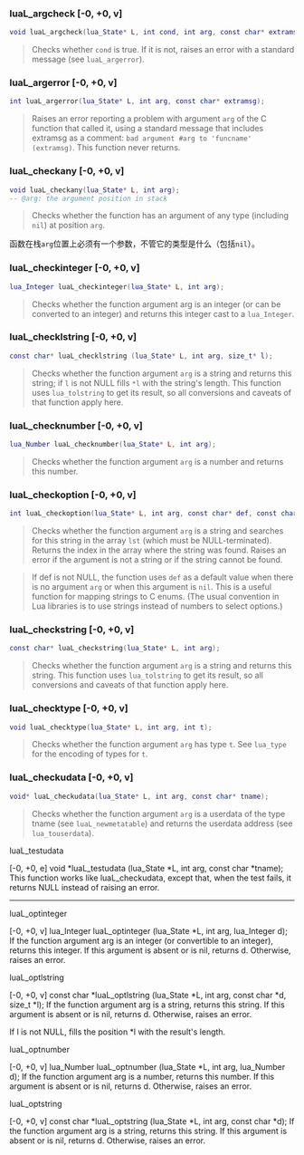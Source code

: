 

### luaL_argcheck [-0, +0, v]
```lua
void luaL_argcheck(lua_State* L, int cond, int arg, const char* extramsg);
```
> Checks whether `cond` is true. 
If it is not, raises an error with a standard message (see `luaL_argerror`).

### luaL_argerror [-0, +0, v]
```lua
int luaL_argerror(lua_State* L, int arg, const char* extramsg);
```
> Raises an error reporting a problem with argument `arg` of the C function that called it, 
using a standard message that includes extramsg as a comment: `bad argument #arg to 'funcname' (extramsg)`.
This function never returns.

### luaL_checkany [-0, +0, v]
```lua
void luaL_checkany(lua_State* L, int arg);
-- @arg: the argument position in stack
```
> Checks whether the function has an argument of any type (including `nil`) at position `arg`.

函数在栈`arg`位置上必须有一个参数，不管它的类型是什么（包括`nil`）。

### luaL_checkinteger [-0, +0, v]
```lua
lua_Integer luaL_checkinteger(lua_State* L, int arg);
```
> Checks whether the function argument arg is an integer (or can be converted to an integer) 
and returns this integer cast to a `lua_Integer`.

### luaL_checklstring [-0, +0, v]
```lua
const char* luaL_checklstring (lua_State* L, int arg, size_t* l);
```
> Checks whether the function argument `arg` is a string and returns this string; 
if `l` is not NULL fills `*l` with the string's length.
This function uses `lua_tolstring` to get its result, so all conversions and caveats of that function apply here.

### luaL_checknumber [-0, +0, v]
```lua
lua_Number luaL_checknumber(lua_State* L, int arg);
```
> Checks whether the function argument `arg` is a number and returns this number.

### luaL_checkoption [-0, +0, v]
```lua
int luaL_checkoption(lua_State* L, int arg, const char* def, const char* const lst[]);
```
> Checks whether the function argument `arg` is a string and 
searches for this string in the array `lst` (which must be NULL-terminated). 
Returns the index in the array where the string was found. 
Raises an error if the argument is not a string or if the string cannot be found.

> If def is not NULL, the function uses `def` as a default value 
when there is no argument `arg` or when this argument is `nil`.
This is a useful function for mapping strings to C enums. 
(The usual convention in Lua libraries is to use strings instead of numbers to select options.)

### luaL_checkstring [-0, +0, v]
```lua
const char* luaL_checkstring(lua_State* L, int arg);
```
> Checks whether the function argument `arg` is a string and returns this string.
This function uses `lua_tolstring` to get its result, so all conversions and caveats of that function apply here.

### luaL_checktype [-0, +0, v]
```lua
void luaL_checktype(lua_State* L, int arg, int t);
```
> Checks whether the function argument `arg` has type `t`. 
See `lua_type` for the encoding of types for `t`.

### luaL_checkudata [-0, +0, v]
```lua
void* luaL_checkudata(lua_State* L, int arg, const char* tname);
```
> Checks whether the function argument `arg` is a userdata of the type tname (see `luaL_newmetatable`) 
and returns the userdata address (see `lua_touserdata`).

luaL_testudata

[-0, +0, e]
void *luaL_testudata (lua_State *L, int arg, const char *tname);
This function works like luaL_checkudata, except that, when the test fails, it returns NULL instead of raising an error.

----------------------------------------------------------

luaL_optinteger

[-0, +0, v]
lua_Integer luaL_optinteger (lua_State *L,
                             int arg,
                             lua_Integer d);
If the function argument arg is an integer (or convertible to an integer), returns this integer. If this argument is absent or is nil, returns d. Otherwise, raises an error.

luaL_optlstring

[-0, +0, v]
const char *luaL_optlstring (lua_State *L,
                             int arg,
                             const char *d,
                             size_t *l);
If the function argument arg is a string, returns this string. If this argument is absent or is nil, returns d. Otherwise, raises an error.

If l is not NULL, fills the position *l with the result's length.

luaL_optnumber

[-0, +0, v]
lua_Number luaL_optnumber (lua_State *L, int arg, lua_Number d);
If the function argument arg is a number, returns this number. If this argument is absent or is nil, returns d. Otherwise, raises an error.

luaL_optstring

[-0, +0, v]
const char *luaL_optstring (lua_State *L,
                            int arg,
                            const char *d);
If the function argument arg is a string, returns this string. If this argument is absent or is nil, returns d. Otherwise, raises an error.
